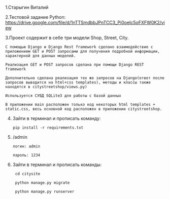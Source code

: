 1.Старыгин Виталий

2.Тестовой задание Python: https://drive.google.com/file/d/1nTTSmdbbJPnTCC3_Pi0oeIc5oFXFW0K2/view

3.Проект содержит в себе три модели Shop, Street, City. 
 
	С помощью Django и Django Rest framework сделано взаимодействие с приложением GET и POST запросами для получения подробной информации, характерной для данных моделей. 
 
	Реализация GET и POST запросов сделана при помощи Django REST framework
 
	Дополнительно сделана реализация тех же запросов на Django(ответ после запросов выводитcя на html+css templates), методы и классы также находятся в citystreetshop/views.py) 
 
	Используется СУБД SQLite3 для работы с базой данных
 
	В приложении main расположен только код некоторых html templates + static.css, весь основной код расположен в приложении citystreetshop.


4. Зайти в терминал и прописать команду:
 
	   pip install -r requirements.txt

5. /admin
   
	   логин: admin
	   
	   пароль: 1234

    
6. Зайти в терминал и прописать команды:

	    cd citysite
	
	    python manage.py migrate
	
	    python manage.py runserver
